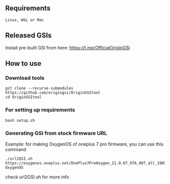 ## Requirements
    Linux, WSL or Mac

## Released GSIs
Install pre-built GSI from here: https://t.me/OfficialOriginGSI

## How to use

### Download tools
```
git clone --recurse-submodules https://github.com/origingsi/OriginGSItool
cd OriginGSItool
```

### For setting up requirements
    bash setup.sh

### Generating GSI from stock firmware URL
Example: for making OxygenOS of oneplus 7 pro firmware, you can use this command
```
./url2GSI.sh https://oxygenos.oneplus.net/OnePlus7ProOxygen_21.O.07_OTA_007_all_1905120542_fc480574576b4843.zip OxygenOS
```
check url2GSI.sh for more info
